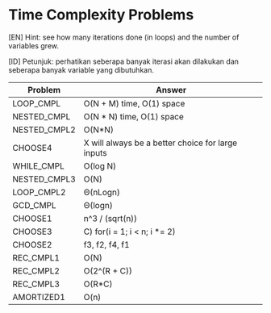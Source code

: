 # Time Complexity Problems

[EN]
Hint: see how many iterations done (in loops) and the number of variables grew.

[ID]
Petunjuk: perhatikan seberapa banyak iterasi akan dilakukan dan seberapa banyak variable yang dibutuhkan.

| Problem      	| Answer                                            	|
|--------------	|---------------------------------------------------	|
| LOOP_CMPL    	| O(N + M) time, O(1) space                         	|
| NESTED_CMPL  	| O(N * N) time, O(1) space                         	|
| NESTED_CMPL2 	| O(N*N)                                            	|
| CHOOSE4      	| X will always be a better choice for large inputs 	|
| WHILE_CMPL   	| O(log N)                                          	|
| NESTED_CMPL3 	| O(N)                                              	|
| LOOP_CMPL2   	| Θ(nLogn)                                          	|
| GCD_CMPL     	| Θ(logn)                                           	|
| CHOOSE1      	| n^3 / (sqrt(n))                                   	|
| CHOOSE3      	| C) for(i = 1; i < n; i *= 2)                      	|
| CHOOSE2      	| f3, f2, f4, f1                                    	|
| REC_CMPL1    	| O(N)                                              	|
| REC_CMPL2    	| O(2^(R + C))                                      	|
| REC_CMPL3    	| O(R*C)                                            	|
| AMORTIZED1   	| O(n)                                              	|

